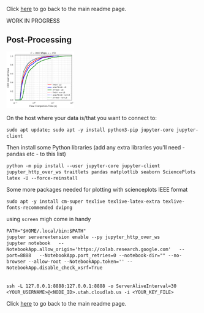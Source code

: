 Click [here](https://github.com/ufukusubutun/Reordering_Switch#post-processing) to go back to the main readme page.

WORK IN PROGRESS

## Post-Processing

<img src="https://github.com/ufukusubutun/Reordering_Switch/blob/main/docs/plot.png"  width="35%" >


On the host where your data is/that you want to connect to:

	sudo apt update; sudo apt -y install python3-pip jupyter-core jupyter-client


Then install some Python libraries (add any extra libraries you'll need - pandas etc - to this list)

	python -m pip install --user jupyter-core jupyter-client jupyter_http_over_ws traitlets pandas matplotlib seaborn SciencePlots latex -U --force-reinstall

Some more packages needed for plotting with scienceplots IEEE format
	
	sudo apt -y install cm-super texlive texlive-latex-extra texlive-fonts-recommended dvipng


using `screen` migh come in handy

	PATH="$HOME/.local/bin:$PATH"
	jupyter serverextension enable --py jupyter_http_over_ws
	jupyter notebook   --NotebookApp.allow_origin='https://colab.research.google.com'   --port=8888   --NotebookApp.port_retries=0 --notebook-dir="" --no-browser --allow-root --NotebookApp.token='' --NotebookApp.disable_check_xsrf=True


	ssh -L 127.0.0.1:8888:127.0.0.1:8888 -o ServerAliveInterval=30 <YOUR_USERNAME>@<NODE_ID>.utah.cloudlab.us -i <YOUR_KEY_FILE>




Click [here](https://github.com/ufukusubutun/Reordering_Switch#post-processing) to go back to the main readme page.
